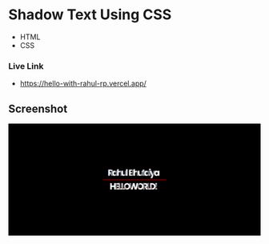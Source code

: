 # Shadow Text Using CSS

- HTML
- CSS


### Live Link

- https://hello-with-rahul-rp.vercel.app/





## Screenshot


![App Screenshot](https://github.com/Rahul-Bhutaiya/Hello-With-Rahul/blob/main/project%20screenshot/hello%20with%20rahul.png?raw=true)


